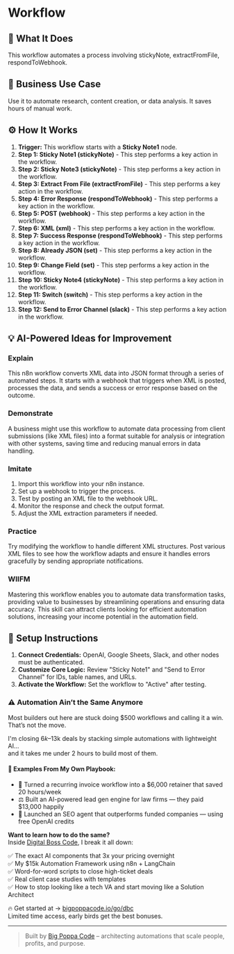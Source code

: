 # Workflow

## 🚀 What It Does
This workflow automates a process involving stickyNote, extractFromFile, respondToWebhook.

## 💼 Business Use Case
Use it to automate research, content creation, or data analysis. It saves hours of manual work.

## ⚙️ How It Works
1.  **Trigger:** This workflow starts with a **Sticky Note1** node.
2. **Step 1: Sticky Note1 (stickyNote)** - This step performs a key action in the workflow.
3. **Step 2: Sticky Note3 (stickyNote)** - This step performs a key action in the workflow.
4. **Step 3: Extract From File (extractFromFile)** - This step performs a key action in the workflow.
5. **Step 4: Error Response (respondToWebhook)** - This step performs a key action in the workflow.
6. **Step 5: POST (webhook)** - This step performs a key action in the workflow.
7. **Step 6: XML (xml)** - This step performs a key action in the workflow.
8. **Step 7: Success Response (respondToWebhook)** - This step performs a key action in the workflow.
9. **Step 8: Already JSON (set)** - This step performs a key action in the workflow.
10. **Step 9: Change Field (set)** - This step performs a key action in the workflow.
11. **Step 10: Sticky Note4 (stickyNote)** - This step performs a key action in the workflow.
12. **Step 11: Switch (switch)** - This step performs a key action in the workflow.
13. **Step 12: Send to Error Channel (slack)** - This step performs a key action in the workflow.

## 💡 AI-Powered Ideas for Improvement
### Explain
This n8n workflow converts XML data into JSON format through a series of automated steps. It starts with a webhook that triggers when XML is posted, processes the data, and sends a success or error response based on the outcome.

### Demonstrate
A business might use this workflow to automate data processing from client submissions (like XML files) into a format suitable for analysis or integration with other systems, saving time and reducing manual errors in data handling.

### Imitate
1. Import this workflow into your n8n instance.
2. Set up a webhook to trigger the process.
3. Test by posting an XML file to the webhook URL.
4. Monitor the response and check the output format.
5. Adjust the XML extraction parameters if needed.

### Practice
Try modifying the workflow to handle different XML structures. Post various XML files to see how the workflow adapts and ensure it handles errors gracefully by sending appropriate notifications.

### WIIFM
Mastering this workflow enables you to automate data transformation tasks, providing value to businesses by streamlining operations and ensuring data accuracy. This skill can attract clients looking for efficient automation solutions, increasing your income potential in the automation field.

## 🔧 Setup Instructions
1. **Connect Credentials:** OpenAI, Google Sheets, Slack, and other nodes must be authenticated.
2. **Customize Core Logic:** Review "Sticky Note1" and "Send to Error Channel" for IDs, table names, and URLs.
3. **Activate the Workflow:** Set the workflow to "Active" after testing.

### ⚠️ Automation Ain’t the Same Anymore

Most builders out here are stuck doing $500 workflows and calling it a win.  
That’s not the move.  

I'm closing $6k–$13k deals by stacking simple automations with lightweight AI...  
and it takes me under 2 hours to build most of them.

#### 🧠 Examples From My Own Playbook:
- 🔁 Turned a recurring invoice workflow into a $6,000 retainer that saved 20 hours/week  
- ⚖️ Built an AI-powered lead gen engine for law firms — they paid $13,000 happily  
- 🚀 Launched an SEO agent that outperforms funded companies — using free OpenAI credits  

**Want to learn how to do the same?**  
Inside [Digital Boss Code](https://bigpoppacode.io/go/dbc), I break it all down:

✅ The exact AI components that 3x your pricing overnight  
✅ My $15k Automation Framework using n8n + LangChain  
✅ Word-for-word scripts to close high-ticket deals  
✅ Real client case studies with templates  
✅ How to stop looking like a tech VA and start moving like a Solution Architect  

🔥 Get started at → [bigpoppacode.io/go/dbc](https://bigpoppacode.io/go/dbc)  
Limited time access, early birds get the best bonuses.

---
> Built by [Big Poppa Code](https://bigpoppacode.io) – architecting automations that scale people, profits, and purpose.
